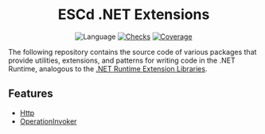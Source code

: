<h1 align="center">ESCd .NET Extensions</h1>

<div align="center">

![Language](https://img.shields.io/github/languages/top/ESCd/OperationInvoker)
[![Checks](https://img.shields.io/github/checks-status/ESCd/OperationInvoker/develop)](https://github.com/ESCd/OperationInvoker/actions/workflows/default.yml)
[![Coverage](https://img.shields.io/codecov/c/github/ESCd/OperationInvoker)](https://app.codecov.io/gh/ESCd/OperationInvoker/)

</div>

The following repository contains the source code of various packages that provide utilities, extensions, and patterns for writing code in the .NET Runtime, analogous to the [.NET Runtime Extension Libraries](https://learn.microsoft.com/en-us/dotnet/standard/runtime-libraries-overview#extensions-to-the-runtime-libraries).

## Features

- [Http](https://github.com/ESCd/dotnet-extensions/tree/develop/src/Http)
- [OperationInvoker](https://github.com/ESCd/dotnet-extensions/tree/develop/src/OperationInvoker)